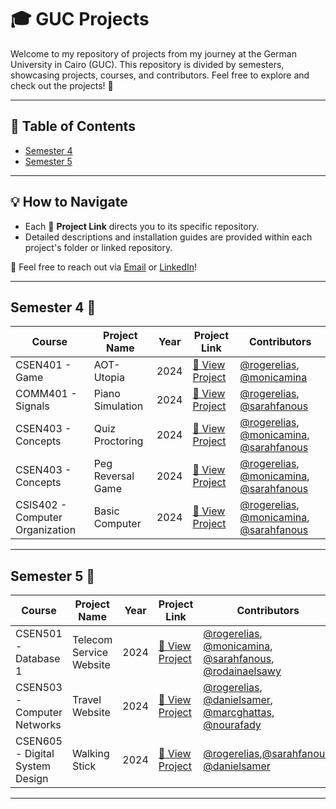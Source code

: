 # **🎓 GUC Projects**  

Welcome to my repository of projects from my journey at the German University in Cairo (GUC). This repository is divided by semesters, showcasing projects, courses, and contributors. Feel free to explore and check out the projects! 🚀  

---

## 📑 **Table of Contents**  

- [Semester 4](#semester-4-📘)  
- [Semester 5](#semester-5-📗)  

---
## **💡 How to Navigate**  

- Each 🔗 **Project Link** directs you to its specific repository.  
- Detailed descriptions and installation guides are provided within each project's folder or linked repository.  

💌 Feel free to reach out via [Email](mailto:roger.elias669@gmail.com) or [LinkedIn](https://www.linkedin.com/in/roger-elias-43a21023a/)!  

---

## **Semester 4** 📘  

| **Course**       | **Project Name** | **Year** | **Project Link**      | **Contributors**       |
|-------------------|------------------|----------|-----------------------|-------------------------|
| CSEN401 - Game    | AOT-Utopia  | 2024     | [🔗 View Project](https://github.com/rogereliass/AOT-Utopia)  | [@rogerelias](https://github.com/rogerelias), [@monicamina](https://github.com/Mmonica00) |
| COMM401 - Signals    | Piano Simulation  | 2024     | [🔗 View Project](https://github.com/rogereliass/Piano-Simulation)  | [@rogerelias](https://github.com/rogerelias), [@sarahfanous](https://github.com/sarahfanous) |
| CSEN403 - Concepts    | Quiz Proctoring  | 2024     | [🔗 View Project](https://github.com/rogereliass/Quiz-Proctoring-Script)  | [@rogerelias](https://github.com/rogerelias), [@monicamina](https://github.com/Mmonica00), [@sarahfanous](https://github.com/sarahfanous) |
| CSEN403 - Concepts    | Peg Reversal Game  | 2024     | [🔗 View Project](https://github.com/rogereliass/Peg-Reversal-Game)  | [@rogerelias](https://github.com/rogerelias), [@monicamina](https://github.com/Mmonica00), [@sarahfanous](https://github.com/sarahfanous) |
| CSIS402 - Computer Organization    | Basic Computer  | 2024     | [🔗 View Project](https://github.com/rogereliass/Basic-Computer-Implementation)  | [@rogerelias](https://github.com/rogerelias), [@monicamina](https://github.com/Mmonica00), [@sarahfanous](https://github.com/sarahfanous) |


---

## **Semester 5** 📗  

| **Course**       | **Project Name** | **Year** | **Project Link**      | **Contributors**                  |
|-------------------|------------------|----------|-----------------------|------------------------------------|
| CSEN501 - Database 1   | Telecom Service Website  | 2024     | [🔗 View Project](https://github.com/rogereliass/Telecom-Customer-Data-Management-System)  | [@rogerelias](https://github.com/rogerelias), [@monicamina](https://github.com/Mmonica00), [@sarahfanous](https://github.com/sarahfanous), [@rodainaelsawy](https://github.com/rodainaelsawy) |
| CSEN503 - Computer Networks   | Travel Website  | 2024     | [🔗 View Project](https://github.com/rogereliass/Travel-Destinations-Website)  | [@rogerelias](https://github.com/rogerelias), [@danielsamer](https://github.com/DanielSamer), [@marcghattas](https://github.com/marcghattas), [@nourafady](https://github.com/NouraFady) |
| CSEN605 - Digital System Design   | Walking Stick  | 2024     | [🔗 View Project](#)  | [@rogerelias](https://github.com/rogerelias),[@sarahfanous](https://github.com/sarahfanous), [@danielsamer](https://github.com/DanielSamer) |

---



